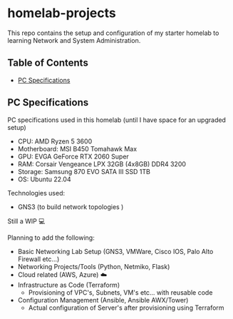 # homelab-projects
This repo contains the setup and configuration of my starter homelab to learning Network and System Administration.

## Table of Contents
- [PC Specifications](#pc-specifications)

## PC Specifications

PC specifications used in this homelab (until I have space for an upgraded setup)
- CPU: AMD Ryzen 5 3600
- Motherboard: MSI B450 Tomahawk Max
- GPU: EVGA GeForce RTX 2060 Super
- RAM: Corsair Vengeance LPX 32GB (4x8GB) DDR4 3200
- Storage: Samsung 870 EVO SATA III SSD 1TB
- OS: Ubuntu 22.04

Technologies used:
- GNS3 (to build network topologies )

Still a WIP :computer:

Planning to add the following:
- Basic Networking Lab Setup (GNS3, VMWare, Cisco IOS, Palo Alto Firewall etc...)
- Networking Projects/Tools (Python, Netmiko, Flask)
- Cloud related (AWS, Azure) ☁️
- Infrastructure as Code (Terraform)
    - Provisioning of VPC's, Subnets, VM's etc... with reusable code
- Configuration Management (Ansible, Ansible AWX/Tower)
    - Actual configuration of Server's after provisioning using Terraform
